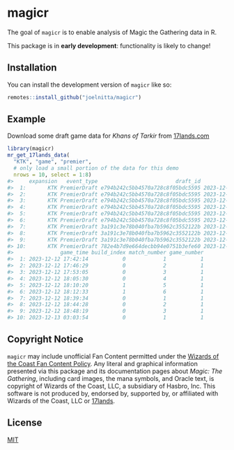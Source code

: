 
<!-- README.md is generated from README.Rmd. Please edit that file -->

# magicr

<!-- badges: start -->
<!-- badges: end -->

The goal of `magicr` is to enable analysis of Magic the Gathering data
in R.

This package is in **early development**: functionality is likely to
change!

## Installation

You can install the development version of `magicr` like so:

``` r
remotes::install_github("joelnitta/magicr")
```

## Example

Download some draft game data for *Khans of Tarkir* from
[17lands.com](https://www.17lands.com)

``` r
library(magicr)
mr_get_17lands_data(
  "KTK", "game", "premier",
  # only load a small portion of the data for this demo
  nrows = 10, select = 1:8)
#>     expansion   event_type                         draft_id          draft_time
#>  1:       KTK PremierDraft e794b242c5bb4570a728c8f05bdc5595 2023-12-12 17:12:56
#>  2:       KTK PremierDraft e794b242c5bb4570a728c8f05bdc5595 2023-12-12 17:12:56
#>  3:       KTK PremierDraft e794b242c5bb4570a728c8f05bdc5595 2023-12-12 17:12:56
#>  4:       KTK PremierDraft e794b242c5bb4570a728c8f05bdc5595 2023-12-12 17:12:56
#>  5:       KTK PremierDraft e794b242c5bb4570a728c8f05bdc5595 2023-12-12 17:12:56
#>  6:       KTK PremierDraft e794b242c5bb4570a728c8f05bdc5595 2023-12-12 17:12:56
#>  7:       KTK PremierDraft 3a191c3e78b040fba7b5962c3552122b 2023-12-12 18:16:29
#>  8:       KTK PremierDraft 3a191c3e78b040fba7b5962c3552122b 2023-12-12 18:16:29
#>  9:       KTK PremierDraft 3a191c3e78b040fba7b5962c3552122b 2023-12-12 18:16:29
#> 10:       KTK PremierDraft 782e4b7d9e664decbb94e0751b3efe60 2023-12-13 02:32:16
#>               game_time build_index match_number game_number
#>  1: 2023-12-12 17:42:14           0            1           1
#>  2: 2023-12-12 17:46:29           0            2           1
#>  3: 2023-12-12 17:53:05           0            3           1
#>  4: 2023-12-12 18:05:30           0            4           1
#>  5: 2023-12-12 18:10:20           1            5           1
#>  6: 2023-12-12 18:12:33           1            6           1
#>  7: 2023-12-12 18:39:34           0            1           1
#>  8: 2023-12-12 18:44:28           0            2           1
#>  9: 2023-12-12 18:48:19           0            3           1
#> 10: 2023-12-13 03:03:54           0            1           1
```

## Copyright Notice

`magicr` may include unofficial Fan Content permitted under the [Wizards
of the Coast Fan Content
Policy](https://company.wizards.com/en/legal/fancontentpolicy). Any
literal and graphical information presented via this package and its
documentation pages about *Magic: The Gathering*, including card images,
the mana symbols, and Oracle text, is copyright of Wizards of the Coast,
LLC, a subsidiary of Hasbro, Inc. This software is not produced by,
endorsed by, supported by, or affiliated with Wizards of the Coast, LLC
or [17lands](https://www.17lands.com).

## License

[MIT](LICENSE)
